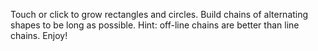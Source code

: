 Touch or click to grow rectangles and circles. 
Build chains of alternating shapes to be long as possible.
Hint: off-line chains are better than line chains.
Enjoy!
